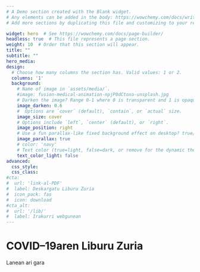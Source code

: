 ```yaml
---
# A Demo section created with the Blank widget.
# Any elements can be added in the body: https://wowchemy.com/docs/writing-markdown-latex/
# Add more sections by duplicating this file and customizing to your requirements.

widget: hero  # See https://wowchemy.com/docs/page-builder/
headless: true  # This file represents a page section.
weight: 10  # Order that this section will appear.
title: ""
subtitle: ""
hero_media: 
design:
  # Choose how many columns the section has. Valid values: 1 or 2.
  columns: '1'
  background:
    # Name of image in `assets/media/`.
    #image: fusion-medical-animation-npjP0dCtoxo-unsplash.jpg
    # Darken the image? Range 0-1 where 0 is transparent and 1 is opaque.
    image_darken: 0.6
    #  Options are `cover` (default), `contain`, or `actual` size.
    image_size: cover
    # Options include `left`, `center` (default), or `right`.
    image_position: right
    # Use a fun parallax-like fixed background effect on desktop? true/false
    image_parallax: true
    # color: 'navy'
    # Text color (true=light, false=dark, or remove for the dynamic theme color). 
    text_color_light: false
advanced:
  css_style:
  css_class:
#cta:
#  url: 'link-al-PDF'
#  label: Deskargatu Liburu Zuria
#  icon_pack: fas
#  icon: download
#cta_alt:
#  url: '/lib/'
#  label: Irakurri webgunean
---
```


<i class="fas fa-viruses"></i>

<h1 class="hero-title">COVID&ndash;19aren Liburu Zuria</h1>

<p>Lanean ari gara</p>

<style type="text/css">
  #navbar-main, .page-footer { display: none }
</style>
